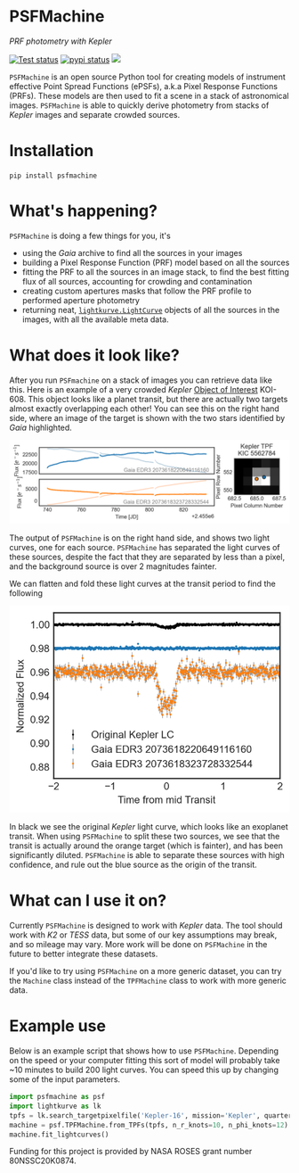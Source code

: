 # PSFMachine

*PRF photometry with Kepler*

<a href="https://github.com/ssdatalab/psfmachine/workflows/tests.yml"><img src="https://github.com/ssdatalab/psfmachine/workflows/pytest/badge.svg" alt="Test status"/></a>
<a href="https://pypi.python.org/pypi/tess-ephem"><img src="https://img.shields.io/pypi/v/tess-ephem" alt="pypi status"></a>
<a href="https://zenodo.org/record/4784073"><img src="https://zenodo.org/badge/DOI/10.5281/zenodo.4784073.svg"></a>

`PSFMachine` is an open source Python tool for creating models of instrument effective Point Spread Functions (ePSFs), a.k.a Pixel Response Functions (PRFs). These models are then used to fit a scene in a stack of astronomical images. `PSFMachine` is able to quickly derive photometry from stacks of *Kepler* images and separate crowded sources.

# Installation

```
pip install psfmachine
```

# What's happening?

`PSFMachine` is doing a few things for you, it's

* using the *Gaia* archive to find all the sources in your images
* building a Pixel Response Function (PRF) model based on all the sources
* fitting the PRF to all the sources in an image stack, to find the best fitting flux of all sources, accounting for crowding and contamination
* creating custom apertures masks that follow the PRF profile to performed aperture photometry
* returning neat, [`lightkurve.LightCurve`](https://docs.lightkurve.org/) objects of all the sources in the images, with all the available meta data.

# What does it look like?

After you run `PSFmachine` on a stack of images you can retrieve data like this. Here is an example of a very crowded *Kepler* [Object of Interest](https://exoplanetarchive.ipac.caltech.edu/overview/KOI-608) KOI-608. This object looks like a planet transit, but there are actually two targets almost exactly overlapping each other! You can see this on the right hand side, where an image of the target is shown with the two stars identified by *Gaia* highlighted.

![Example PSFMachine Output](test1.png)

The output of `PSFMachine` is on the right hand side, and shows two light curves, one for each source. `PSFMachine` has separated the light curves of these sources, despite the fact that they are separated by less than a pixel, and the background source is over 2 magnitudes fainter.

We can flatten and fold these light curves at the transit period to find the following

![Example PSFMachine Output, Folded](test.png)

In black we see the original *Kepler* light curve, which looks like an exoplanet transit. When using `PSFMachine` to split these two sources, we see that the transit is actually around the orange target (which is fainter), and has been significantly diluted. `PSFMachine` is able to separate these sources with high confidence, and rule out the blue source as the origin of the transit.


# What can I use it on?

Currently `PSFMachine` is designed to work with *Kepler* data. The tool should work with *K2* or *TESS* data, but some of our key assumptions may break, and so mileage may vary. More work will be done on `PSFMachine` in the future to better integrate these datasets.

If you'd like to try using `PSFMachine` on a more generic dataset, you can try the `Machine` class instead of the `TPFMachine` class to work with more generic data.

# Example use

Below is an example script that shows how to use `PSFMachine`. Depending on the speed or your computer fitting this sort of model will probably take ~10 minutes to build 200 light curves. You can speed this up by changing some of the input parameters.

```python
import psfmachine as psf
import lightkurve as lk
tpfs = lk.search_targetpixelfile('Kepler-16', mission='Kepler', quarter=12, radius=1000, limit=200, cadence='long').download_all(quality_bitmask=None)
machine = psf.TPFMachine.from_TPFs(tpfs, n_r_knots=10, n_phi_knots=12)
machine.fit_lightcurves()
```

Funding for this project is provided by NASA ROSES grant number 80NSSC20K0874.
